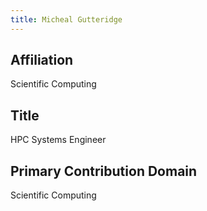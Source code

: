 ```yaml
---
title: Micheal Gutteridge
---
```

## Affiliation
Scientific Computing
## Title
HPC Systems Engineer
## Primary Contribution Domain
Scientific Computing
